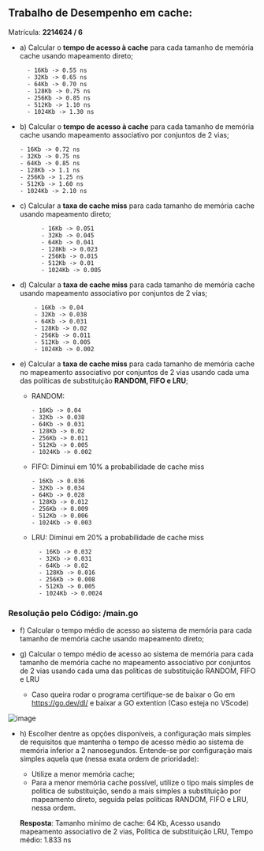 ## Trabalho de Desempenho em cache:

Matrícula: **2214624 / 6**

- a) Calcular o **tempo de acesso à cache** para cada tamanho de memória cache usando
  mapeamento direto;

        - 16Kb -> 0.55 ns
        - 32Kb -> 0.65 ns
        - 64Kb -> 0.70 ns
        - 128Kb -> 0.75 ns
        - 256Kb -> 0.85 ns
        - 512Kb -> 1.10 ns
        - 1024Kb -> 1.30 ns

- b) Calcular o **tempo de acesso à cache** para cada tamanho de memória cache usando
  mapeamento associativo por conjuntos de 2 vias;

      - 16Kb -> 0.72 ns
      - 32Kb -> 0.75 ns
      - 64Kb -> 0.85 ns
      - 128Kb -> 1.1 ns
      - 256Kb -> 1.25 ns
      - 512Kb -> 1.60 ns
      - 1024Kb -> 2.10 ns

- c) Calcular a **taxa de cache miss** para cada tamanho de memória cache usando
  mapeamento direto;

            - 16Kb -> 0.051
            - 32Kb -> 0.045
            - 64Kb -> 0.041
            - 128Kb -> 0.023
            - 256Kb -> 0.015
            - 512Kb -> 0.01
            - 1024Kb -> 0.005

- d) Calcular a **taxa de cache miss** para cada tamanho de memória cache usando
  mapeamento associativo por conjuntos de 2 vias;

          - 16Kb -> 0.04
          - 32Kb -> 0.038
          - 64Kb -> 0.031
          - 128Kb -> 0.02
          - 256Kb -> 0.011
          - 512Kb -> 0.005
          - 1024Kb -> 0.002

- e) Calcular a **taxa de cache miss** para cada tamanho de memória cache no
  mapeamento associativo por conjuntos de 2 vias usando cada uma das políticas de substituição
  **RANDOM, FIFO e LRU**;

  - RANDOM:

        - 16Kb -> 0.04
        - 32Kb -> 0.038
        - 64Kb -> 0.031
        - 128Kb -> 0.02
        - 256Kb -> 0.011
        - 512Kb -> 0.005
        - 1024Kb -> 0.002

  - FIFO: Diminui em 10% a probabilidade de cache miss

        - 16Kb -> 0.036
        - 32Kb -> 0.034
        - 64Kb -> 0.028
        - 128Kb -> 0.012
        - 256Kb -> 0.009
        - 512Kb -> 0.006
        - 1024Kb -> 0.003

  - LRU: Diminui em 20% a probabilidade de cache miss

          - 16Kb -> 0.032
          - 32Kb -> 0.031
          - 64Kb -> 0.02
          - 128Kb -> 0.016
          - 256Kb -> 0.008
          - 512Kb -> 0.005
          - 1024Kb -> 0.0024

### Resolução pelo Código: /main.go

- f) Calcular o tempo médio de acesso ao sistema de memória para cada tamanho de
  memória cache usando mapeamento direto;

- g) Calcular o tempo médio de acesso ao sistema de memória para cada tamanho de memória cache no mapeamento associativo por conjuntos de 2 vias usando cada uma das políticas de substituição RANDOM, FIFO e LRU

  - Caso queira rodar o programa certifique-se de baixar o Go em https://go.dev/dl/ e baixar a GO extention (Caso esteja no VScode)

![image](https://user-images.githubusercontent.com/69211568/205476450-6940e4fa-c3ca-4184-860c-2eb1ca0013e0.png)

- h) Escolher dentre as opções disponíveis, a configuração mais simples de requisitos
  que mantenha o tempo de acesso médio ao sistema de memória inferior a 2 nanosegundos.
  Entende-se por configuração mais simples aquela que (nessa exata ordem de prioridade):

  - Utilize a menor memória cache;
  - Para a menor memória cache possível, utilize o tipo mais simples de política de
    substituição, sendo a mais simples a substituição por mapeamento direto, seguida pelas
    políticas RANDOM, FIFO e LRU, nessa ordem.

  **Resposta**: Tamanho mínimo de cache: 64 Kb, Acesso usando mapeamento associativo de 2 vias, Política de substituição LRU, Tempo médio: 1.833 ns
